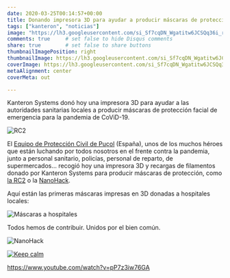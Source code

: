 ```yaml
---
date: 2020-03-25T00:14:57+00:00
title: Donando impresora 3D para ayudar a producir máscaras de protección facial
tags: ["kanteron", "noticias"]
image: "https://lh3.googleusercontent.com/si_Sf7cqDN_Wgatitw6JCSQq36i_r3PfkTHn4-G_v4ScGORCM0cd5nQIJ5eoFQqiaWpL2ElokWBp38ytL2ln_HhDk1wsjvu2smX81MEss1PjyArC72-A90oC8mkI5tLKz8Bawxrv4j8=w1920-h1080"
comments: true     # set false to hide Disqus comments  
share: true        # set false to share buttons
thumbnailImagePosition: right
thumbnailImage: https://lh3.googleusercontent.com/si_Sf7cqDN_Wgatitw6JCSQq36i_r3PfkTHn4-G_v4ScGORCM0cd5nQIJ5eoFQqiaWpL2ElokWBp38ytL2ln_HhDk1wsjvu2smX81MEss1PjyArC72-A90oC8mkI5tLKz8Bawxrv4j8=w1920-h1080
coverImage: https://lh3.googleusercontent.com/si_Sf7cqDN_Wgatitw6JCSQq36i_r3PfkTHn4-G_v4ScGORCM0cd5nQIJ5eoFQqiaWpL2ElokWBp38ytL2ln_HhDk1wsjvu2smX81MEss1PjyArC72-A90oC8mkI5tLKz8Bawxrv4j8=w1920-h1080
metaAlignment: center
coverMeta: out

---
```


Kanteron Systems donó hoy una impresora 3D para ayudar a las autoridades sanitarias locales a producir máscaras de protección facial de emergencia para la pandemia de CoViD-19.

<!--more-->

![RC2](https://media.prusaprinters.org/thumbs/inside/1280x960/media/prints/25857/images/260468_72bc89ab-9ac5-4de4-9078-ee9573ad35d6/main00_00_54_05still004.jpg)

El [Equipo de Protección Civil de Puçol](https://www.facebook.com/ProteccioCivilPucol) (España), unos de los muchos héroes que están luchando por todos nosotros en el frente contra la pandemia, junto a personal sanitario, policías, personal de reparto, de supermercados... recogió hoy una impresora 3D y recargas de filamentos donado por Kanteron Systems para producir máscaras de protección, como [la RC2](https://www.prusaprinters.org/prints/25857-protective-face-shield-rc1) o la [NanoHack](https://copper3d.com/hackthepandemic/).

Aquí están las primeras máscaras impresas en 3D donadas a hospitales locales:

![Máscaras a hospitales](https://lh3.googleusercontent.com/fbXZpPyY95oJKuif99Zmxd2LEfX8yUwcJZBq9y-R8FvFUja9LVw-A-Omjcm0k_2SjtZKEucI5xbvem7JCKfXK1LFrCo5Oo-eycuNqUTTQiDhnE1xI7J7MoUB4NUF_-JiOKaNljQCdFo=w1920-h1080)

Todos hemos de contribuir. Unidos por el bien común.

![NanoHack](https://www.3dnatives.com/es/wp-content/uploads/sites/4/masque_filtre.jpg)

[![Keep calm](https://www.coronavirusmakers.org/images/YOMEQUEDOENCASA.png)](https://www.coronavirusmakers.org/index.php/es/)

https://www.youtube.com/watch?v=pP7z3iw76GA
